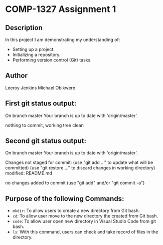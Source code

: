 # COMP-1327 Assignment 1

## Description

In this project I am demonstrating my understanding of:

- Setting up a project.
- Initializing a repository.
- Performing version control (Git) tasks.

## Author

Leeroy Jenkins
Michael Obikwere

## First git status output:

On branch master
Your branch is up to date with 'origin/master'.

nothing to commit, working tree clean

## Second git status output:

On branch master
Your branch is up to date with 'origin/master'.

Changes not staged for commit:
  (use "git add <file>..." to update what will be committed)
  (use "git restore <file>..." to discard changes in working directory)
        modified:   README.md

no changes added to commit (use "git add" and/or "git commit -a")

## Purpose of the following Commands:

- `mkdir`: To allow users to create a new directory from Git bash.
- `cd`: To allow user move to the new directory the created from 
Git bash.
- `code`: To allow user open new directory in Visual Studio Code 
from git bash.
- `ls`: With this command, users can check and take record of files
in the directory.